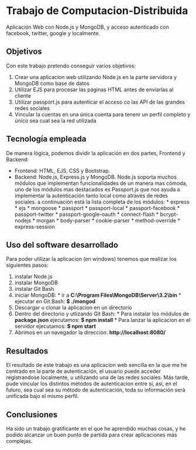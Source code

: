 # Trabajo de Computacion-Distribuida
Aplicación Web con Node.js y MongoDB, y acceso autenticado con facebook, twitter, google y localmente.

## Objetivos
Con este trabajo pretendo conseguir varios objetivos:
  1. Crear una aplicacion web utilizando Node.js en la parte servidora y MongoDB como base de datos
  2. Utilizar EJS para procesar las páginas HTML antes de enviarlas al cliente
  3. Utilizar passport.js para autenticar el acceso co las API de las grandes redes sociales
  4. Vincular la cuentas en una única cuenta para tenenr un perfil completo y único sea cual sea la red utilizada

## Tecnología empleada
De manera lógica, podemos dividir la aplicación en dos partes, Frontend y Backend:
* Frontend: HTML, EJS, CSS y Bootstrap.
* Backend: Node.js, Express.js y MongoDB.
Node.js soporta muchos módulos que implementan funcionalidades de un manera mas cómoda, uno de los módulos mas destacados es Passport.js que nos ayuda a implementar la autenticación tanto local como através de redes sociales. a continuación está la lista completa de los módulos:
      * express
      * ejs
      * mongoose
      * passport
      * passport-local
      * passport-facebook
      * passport-twitter
      * passport-google-oauth
      * connect-flash
      * bcrypt-nodejs
      * morgan
      * body-parser
      * cookie-parser
      * method-override
      * express-session

## Uso del software desarrollado
Para poder utilizar la aplicacion (en windows) tenemos que realizar los siguientes pasos:
  1. instalar Node.js
  2. instalar MongoDB
  4. instalar Git Bash
  5. iniciar MongoDB:
    * ir a **C:\Program Files\MongoDB\Server\3.2\bin**
    * ejecutar en Git Bash: **$ ./mongod**
  6. Descargar u clonar la aplicacion en un directorio
  7. Dentro del directorio y utlizando Git Bash:
    * Para instalar los módulos de **package.json** ejecutamos: **$ npm install**
    * Para lanzar la aplicacion en el servidor ejecutamos: **$ npm start**
  8. Abrimos en un navegador la dirección: **http://localhost:8080/**

## Resultados
El resultado de este trabajo es una aplicacion web sencilla en la que me he centrado en la parte de autenticación, el usuario puede acceder registrandose localmente, u utilizando una de las redes sociales. Más tarde, pude vincular los distintos métodos de autenticacion entre sí, así, en el futuro, sea cual sea su método de autenticación, toda su información será unificada bajo el mismo perfil.

## Conclusiones
Ha sido un trabajo gratificante en el que he aprendido muchas cosas, y he podido alcanzar un buen punto de partida para crear aplicaciones más complejas.

